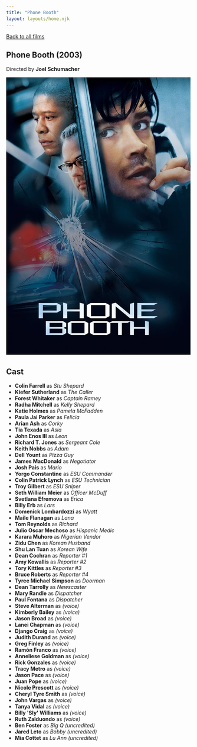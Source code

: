 ```yaml
---
title: "Phone Booth"
layout: layouts/home.njk
---
```


<a href="../">Back to all films</a>

<article class="film">
  <h1>Phone Booth (2003)</h1>

  <p class="director">
    Directed by <strong>Joel Schumacher</strong>
  </p>

  <img src="../films/posters/phone-booth.jpg" alt="">

  <h2>
    Cast
  </h2>
  <ul>
    <li><strong>Colin Farrell</strong> as <em>Stu Shepard</em></li>
<li><strong>Kiefer Sutherland</strong> as <em>The Caller</em></li>
<li><strong>Forest Whitaker</strong> as <em>Captain Ramey</em></li>
<li><strong>Radha Mitchell</strong> as <em>Kelly Shepard</em></li>
<li><strong>Katie Holmes</strong> as <em>Pamela McFadden</em></li>
<li><strong>Paula Jai Parker</strong> as <em>Felicia</em></li>
<li><strong>Arian Ash</strong> as <em>Corky</em></li>
<li><strong>Tia Texada</strong> as <em>Asia</em></li>
<li><strong>John Enos III</strong> as <em>Leon</em></li>
<li><strong>Richard T. Jones</strong> as <em>Sergeant Cole</em></li>
<li><strong>Keith Nobbs</strong> as <em>Adam</em></li>
<li><strong>Dell Yount</strong> as <em>Pizza Guy</em></li>
<li><strong>James MacDonald</strong> as <em>Negotiator</em></li>
<li><strong>Josh Pais</strong> as <em>Mario</em></li>
<li><strong>Yorgo Constantine</strong> as <em>ESU Commander</em></li>
<li><strong>Colin Patrick Lynch</strong> as <em>ESU Technician</em></li>
<li><strong>Troy Gilbert</strong> as <em>ESU Sniper</em></li>
<li><strong>Seth William Meier</strong> as <em>Officer McDuff</em></li>
<li><strong>Svetlana Efremova</strong> as <em>Erica</em></li>
<li><strong>Billy Erb</strong> as <em>Lars</em></li>
<li><strong>Domenick Lombardozzi</strong> as <em>Wyatt</em></li>
<li><strong>Maile Flanagan</strong> as <em>Lana</em></li>
<li><strong>Tom Reynolds</strong> as <em>Richard</em></li>
<li><strong>Julio Oscar Mechoso</strong> as <em>Hispanic Medic</em></li>
<li><strong>Karara Muhoro</strong> as <em>Nigerian Vendor</em></li>
<li><strong>Zidu Chen</strong> as <em>Korean Husband</em></li>
<li><strong>Shu Lan Tuan</strong> as <em>Korean Wife</em></li>
<li><strong>Dean Cochran</strong> as <em>Reporter #1</em></li>
<li><strong>Amy Kowallis</strong> as <em>Reporter #2</em></li>
<li><strong>Tory Kittles</strong> as <em>Reporter #3</em></li>
<li><strong>Bruce Roberts</strong> as <em>Reporter #4</em></li>
<li><strong>Tyree Michael Simpson</strong> as <em>Doorman</em></li>
<li><strong>Dean Tarrolly</strong> as <em>Newscaster</em></li>
<li><strong>Mary Randle</strong> as <em>Dispatcher</em></li>
<li><strong>Paul Fontana</strong> as <em>Dispatcher</em></li>
<li><strong>Steve Alterman</strong> as <em>(voice)</em></li>
<li><strong>Kimberly Bailey</strong> as <em>(voice)</em></li>
<li><strong>Jason Broad</strong> as <em>(voice)</em></li>
<li><strong>Lanei Chapman</strong> as <em>(voice)</em></li>
<li><strong>Django Craig</strong> as <em>(voice)</em></li>
<li><strong>Judith Durand</strong> as <em>(voice)</em></li>
<li><strong>Greg Finley</strong> as <em>(voice)</em></li>
<li><strong>Ramón Franco</strong> as <em>(voice)</em></li>
<li><strong>Anneliese Goldman</strong> as <em>(voice)</em></li>
<li><strong>Rick Gonzales</strong> as <em>(voice)</em></li>
<li><strong>Tracy Metro</strong> as <em>(voice)</em></li>
<li><strong>Jason Pace</strong> as <em>(voice)</em></li>
<li><strong>Juan Pope</strong> as <em>(voice)</em></li>
<li><strong>Nicole Prescott</strong> as <em>(voice)</em></li>
<li><strong>Cheryl Tyre Smith</strong> as <em>(voice)</em></li>
<li><strong>John Vargas</strong> as <em>(voice)</em></li>
<li><strong>Tanya Vidal</strong> as <em>(voice)</em></li>
<li><strong>Billy 'Sly' Williams</strong> as <em>(voice)</em></li>
<li><strong>Ruth Zalduondo</strong> as <em>(voice)</em></li>
<li><strong>Ben Foster</strong> as <em>Big Q (uncredited)</em></li>
<li><strong>Jared Leto</strong> as <em>Bobby (uncredited)</em></li>
<li><strong>Mia Cottet</strong> as <em>Lu Ann (uncredited)</em></li>
  </ul>
</article>
